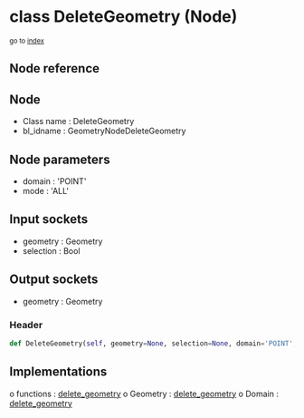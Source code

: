 # class DeleteGeometry (Node)

<sub>go to [index](/docs/index.md)</sub>

## Node reference

Node
----
 - Class name : DeleteGeometry
 - bl_idname : GeometryNodeDeleteGeometry

Node parameters
---------------
 - domain : 'POINT'
 - mode : 'ALL'

Input sockets
-------------
 - geometry : Geometry
 - selection : Bool

Output sockets
--------------
 - geometry : Geometry

### Header

``` python
def DeleteGeometry(self, geometry=None, selection=None, domain='POINT', mode='ALL', node_label=None, node_color=None):
```

## Implementations

o functions : [delete_geometry](#delete_geometry)
o Geometry : [delete_geometry](#delete_geometry) 
o Domain : [delete_geometry](#delete_geometry) 

